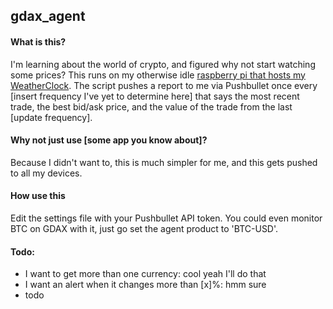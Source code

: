 gdax_agent 
---------- 
 
#### What is this? 
I'm learning about the world of crypto, and figured why not start watching some prices? This runs on my otherwise idle [raspberry pi that hosts my WeatherClock](https://github.com/grrttedwards/raspberry-pi-matrix/). The script pushes a report to me via Pushbullet once every [insert frequency I've yet to determine here] that says the most recent trade, the best bid/ask price, and the value of the trade from the last [update frequency].  
 
#### Why not just use [some app you know about]? 
Because I didn't want to, this is much simpler for me, and this gets pushed to all my devices. 
 
#### How use this 
Edit the settings file with your Pushbullet API token. You could even monitor BTC on GDAX with it, just go set the agent product to 'BTC-USD'. 

#### Todo:
- I want to get more than one currency: cool yeah I'll do that
- I want an alert when it changes more than [x]%: hmm sure
- todo
